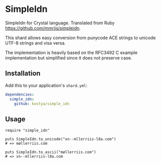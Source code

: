 # SimpleIdn

SimpleIdn for Crystal language. Translated from Ruby https://github.com/mmriis/simpleidn. 

This shard allows easy conversion from punycode ACE strings to unicode UTF-8 strings and visa versa.

The implementation is heavily based on the RFC3492 C example implementation but simplified since it does not preserve case.

## Installation


Add this to your application's `shard.yml`:

```yaml
dependencies:
  simple_idn:
    github: kostya/simple_idn
```


## Usage


```crystal
require "simple_idn"

puts SimpleIdn.to_unicode("xn--mllerriis-l8a.com")
# => møllerriis.com

puts SimpleIdn.to_ascii("møllerriis.com")
# => xn--mllerriis-l8a.com
```

